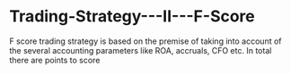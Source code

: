 # Trading-Strategy---II---F-Score
F score trading strategy is based on the premise of taking into account of the several accounting parameters like ROA, accruals, CFO etc. In total there are  points to score  
